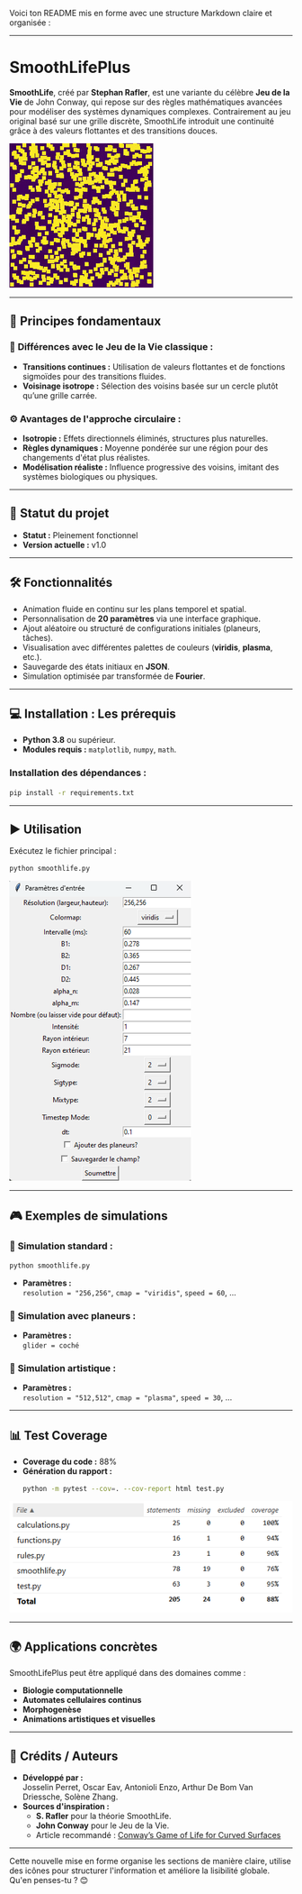 Voici ton README mis en forme avec une structure Markdown claire et organisée :

---

# SmoothLifePlus

**SmoothLife**, créé par **Stephan Rafler**, est une variante du célèbre **Jeu de la Vie** de John Conway, qui repose sur des règles mathématiques avancées pour modéliser des systèmes dynamiques complexes. Contrairement au jeu original basé sur une grille discrète, SmoothLife introduit une continuité grâce à des valeurs flottantes et des transitions douces.

![SmoothLife Animation](image/smoothlife.gif)

---

## 📜 **Principes fondamentaux**

### 🔹 **Différences avec le Jeu de la Vie classique :**
- **Transitions continues :** Utilisation de valeurs flottantes et de fonctions sigmoïdes pour des transitions fluides.
- **Voisinage isotrope :** Sélection des voisins basée sur un cercle plutôt qu’une grille carrée.
  
### ⚙️ **Avantages de l'approche circulaire :**
- **Isotropie :** Effets directionnels éliminés, structures plus naturelles.
- **Règles dynamiques :** Moyenne pondérée sur une région pour des changements d'état plus réalistes.
- **Modélisation réaliste :** Influence progressive des voisins, imitant des systèmes biologiques ou physiques.

---

## 🚀 **Statut du projet**

- **Statut :** Pleinement fonctionnel  
- **Version actuelle :** v1.0  

---

## 🛠️ **Fonctionnalités**

- Animation fluide en continu sur les plans temporel et spatial.
- Personnalisation de **20 paramètres** via une interface graphique.
- Ajout aléatoire ou structuré de configurations initiales (planeurs, tâches).
- Visualisation avec différentes palettes de couleurs (**viridis**, **plasma**, etc.).
- Sauvegarde des états initiaux en **JSON**.
- Simulation optimisée par transformée de **Fourier**.

---

## 💻 **Installation : Les prérequis**

- **Python 3.8** ou supérieur.
- **Modules requis :** `matplotlib`, `numpy`, `math`.

### Installation des dépendances :
```bash
pip install -r requirements.txt
```

---

## ▶️ **Utilisation**

Exécutez le fichier principal :
```bash
python smoothlife.py
```
![SmoothLife settings](image/interface_graphique.png)

---

## 🎮 **Exemples de simulations**

### 🔸 **Simulation standard :**
```bash
python smoothlife.py
```
- **Paramètres :**  
  `resolution = "256,256"`, `cmap = "viridis"`, `speed = 60`, ...  

### 🔸 **Simulation avec planeurs :**
- **Paramètres :**  
  `glider = coché`  

### 🔸 **Simulation artistique :**
- **Paramètres :**  
  `resolution = "512,512"`, `cmap = "plasma"`, `speed = 30`, ...  

---

## 📊 **Test Coverage**

- **Coverage du code :** 88%  
- **Génération du rapport :**
  ```bash
  python -m pytest --cov=. --cov-report html test.py
  ```
![Coverage Report](image/coverage.png)

---

## 🌍 **Applications concrètes**

SmoothLifePlus peut être appliqué dans des domaines comme :
- **Biologie computationnelle**
- **Automates cellulaires continus**
- **Morphogenèse**
- **Animations artistiques et visuelles**

---

## 👥 **Crédits / Auteurs**

- **Développé par :**  
  Josselin Perret, Oscar Eav, Antonioli Enzo, Arthur De Bom Van Driessche, Solène Zhang.
- **Sources d'inspiration :**  
  - **S. Rafler** pour la théorie SmoothLife.
  - **John Conway** pour le Jeu de la Vie.
  - Article recommandé : [Conway’s Game of Life for Curved Surfaces](https://0fps.net/2012/11/19/conways-game-of-life-for-curved-surfaces-part-1/)

---

Cette nouvelle mise en forme organise les sections de manière claire, utilise des icônes pour structurer l'information et améliore la lisibilité globale. Qu'en penses-tu ? 😊
